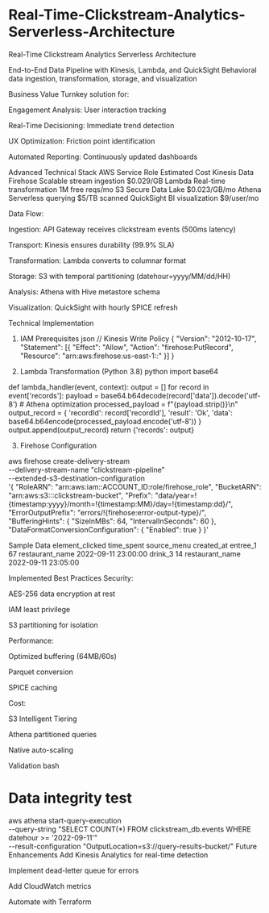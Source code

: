 # Real-Time-Clickstream-Analytics-Serverless-Architecture
Real-Time Clickstream Analytics Serverless Architecture

End-to-End Data Pipeline with Kinesis, Lambda, and QuickSight
Behavioral data ingestion, transformation, storage, and visualization

Business Value
Turnkey solution for:

Engagement Analysis: User interaction tracking

Real-Time Decisioning: Immediate trend detection

UX Optimization: Friction point identification

Automated Reporting: Continuously updated dashboards

Advanced Technical Stack
AWS Service	Role	Estimated Cost
Kinesis Data Firehose	Scalable stream ingestion	$0.029/GB
Lambda	Real-time transformation	1M free reqs/mo
S3	Secure Data Lake	$0.023/GB/mo
Athena	Serverless querying	$5/TB scanned
QuickSight	BI visualization	$9/user/mo

Data Flow:

Ingestion: API Gateway receives clickstream events (500ms latency)

Transport: Kinesis ensures durability (99.9% SLA)

Transformation: Lambda converts to columnar format

Storage: S3 with temporal partitioning (datehour=yyyy/MM/dd/HH)

Analysis: Athena with Hive metastore schema

Visualization: QuickSight with hourly SPICE refresh

Technical Implementation

1. IAM Prerequisites
json
// Kinesis Write Policy
{
  "Version": "2012-10-17",
  "Statement": [{
    "Effect": "Allow",
    "Action": "firehose:PutRecord",
    "Resource": "arn:aws:firehose:us-east-1:*:*"
  }]
}

2. Lambda Transformation (Python 3.8)
python
import base64

def lambda_handler(event, context):
    output = []
    for record in event['records']:
        payload = base64.b64decode(record['data']).decode('utf-8')
        # Athena optimization
        processed_payload = f"{payload.strip()}\n"  
        output_record = {
            'recordId': record['recordId'],
            'result': 'Ok',
            'data': base64.b64encode(processed_payload.encode('utf-8'))
        }
        output.append(output_record)
    return {'records': output}
    
3. Firehose Configuration
   
aws firehose create-delivery-stream \
  --delivery-stream-name "clickstream-pipeline" \
  --extended-s3-destination-configuration \
  '{
    "RoleARN": "arn:aws:iam::ACCOUNT_ID:role/firehose_role",
    "BucketARN": "arn:aws:s3:::clickstream-bucket",
    "Prefix": "data/year=!{timestamp:yyyy}/month=!{timestamp:MM}/day=!{timestamp:dd}/",
    "ErrorOutputPrefix": "errors/!{firehose:error-output-type}/",
    "BufferingHints": {
      "SizeInMBs": 64,
      "IntervalInSeconds": 60
    },
    "DataFormatConversionConfiguration": {
      "Enabled": true
    }
  }'

Sample Data
element_clicked	time_spent	source_menu	created_at
entree_1	67	restaurant_name	2022-09-11 23:00:00
drink_3	14	restaurant_name	2022-09-11 23:05:00

 Implemented Best Practices
Security:

AES-256 data encryption at rest

IAM least privilege

S3 partitioning for isolation

Performance:

Optimized buffering (64MB/60s)

Parquet conversion

SPICE caching

Cost:

S3 Intelligent Tiering

Athena partitioned queries

Native auto-scaling

 Validation
bash
# Data integrity test
aws athena start-query-execution \
  --query-string "SELECT COUNT(*) FROM clickstream_db.events WHERE datehour >= '2022-09-11'" \
  --result-configuration "OutputLocation=s3://query-results-bucket/"
Future Enhancements
Add Kinesis Analytics for real-time detection

Implement dead-letter queue for errors

Add CloudWatch metrics

Automate with Terraform

